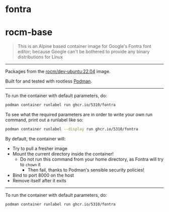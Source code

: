 # fontra

# rocm-base

> This is an Alpine based container image for Google's Fontra font editor; because Google can't be bothered to provide any binary distributions for Linux

---

Packages from the [rocm/dev-ubuntu:22.04](https://github.com/googlefonts/fontra) image. 

Built for and tested with rootless [Podman](https://podman.io/).

---

To run the container with default parameters, do:

```sh
podman container runlabel run ghcr.io/5310/fontra
```

To see what the required parameters are in order to write your own run command, print out a runlabel like so:

```sh
podman container runlabel --display run ghcr.io/5310/fontra
```

By default, the container will:
- Try to pull a fresher image
- Mount the current directory inside the container!
    - Do not run this command from your home directory, as Fontra will try to `chown` it
        - Then fail, thanks to Podman's sensible security policies!
- Bind to port 8000 on the host
- Remove itself after it exits

---

To run the container with default parameters, do:

```sh
podman container runlabel run ghcr.io/5310/fontra